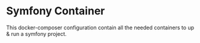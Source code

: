 # Symfony Container
This docker-composer configuration contain all the needed containers to up & run
a symfony project.
